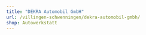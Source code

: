 ```yaml
---
title: "DEKRA Automobil GmbH"
url: /villingen-schwenningen/dekra-automobil-gmbh/
shop: Autowerkstatt
---
```

